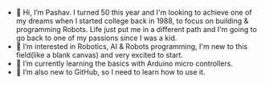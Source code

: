 - 👋 Hi, I’m Pashav. I turned 50 this year and I'm looking to achieve one of my dreams when I started college back in 1988, to focus on building & programming Robots. Life just put me in a different path 
     and I'm going to go back to one of my passions since I was a kid.
- 👀 I’m interested in Robotics, AI & Robots programming, I'm new to this field(like a blank canvas) and very excited to start.
- 🌱 I’m currently learning the basics with Arduino micro controllers.
- 💞️ I’m also new to GitHub, so I need to learn how to use it.
